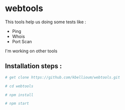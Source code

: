 # webtools

This tools help us doing some tests like :

 - Ping
 - Whois
 - Port Scan

I'm working on other tools


Installation steps :
--------------------


```bash
# get clone https://github.com/kbellioum/webtools.git

# cd webtools

# npm install

# npm start
```
